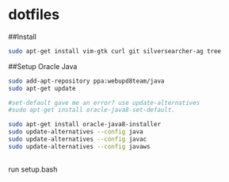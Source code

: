 # dotfiles

##Install

```bash
sudo apt-get install vim-gtk curl git silversearcher-ag tree
```
##Setup Oracle Java

```bash
sudo add-apt-repository ppa:webupd8team/java
sudo apt-get update

#set-default gave me an error? use update-alternatives
#sudo apt-get install oracle-java8-set-default.

sudo apt-get install oracle-java8-installer
sudo update-alternatives --config java
sudo update-alternatives --config javac
sudo update-alternatives --config javaws
```
##
run setup.bash
